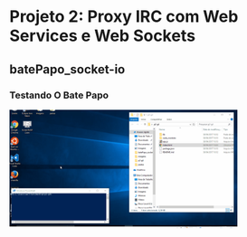 # Projeto 2: Proxy IRC com Web Services e Web Sockets

## batePapo_socket-io

### Testando O Bate Papo

<img src="Animation.gif" height="60%" width="80%" />